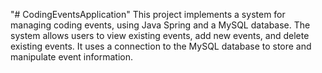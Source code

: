 "# CodingEventsApplication" 
This project implements a system for managing coding events, using Java Spring and a MySQL database. The system allows users to view existing events, add new events, and delete existing events. It uses a connection to the MySQL database to store and manipulate event information.
